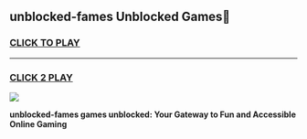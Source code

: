 
## unblocked-fames Unblocked Games👋
<h3>
<a href="https://news.freeplayer.one?title=unblocked-fames&ref=16F">CLICK TO PLAY</a></h3>
<hr>

<h3>
<a href="https://news.freeplayer.one?title=unblocked-fames&ref=16F">CLICK 2 PLAY</a>
  
</h3>

<a href="https://news.freeplayer.one?title=unblocked-fames&ref=16F/"><img src="https://clearcache.store/games.png"></a>


**unblocked-fames games unblocked: Your Gateway to Fun and Accessible Online Gaming**
